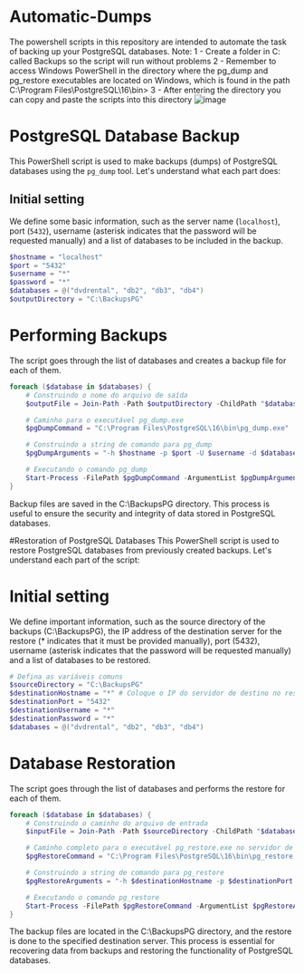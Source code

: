# Automatic-Dumps

The powershell scripts in this repository are intended to automate the task of backing up your PostgreSQL databases.
Note:
1 - Create a folder in C: called Backups so the script will run without problems
2 - Remember to access Windows PowerShell in the directory where the pg_dump and pg_restore executables are located on Windows, which is found in the path C:\Program Files\PostgreSQL\16\bin>
3 - After entering the directory you can copy and paste the scripts into this directory
![image](https://github.com/EricFernandes26/Automatic-Dumps/assets/83287307/471c096e-fcb7-43c4-972a-d4818217a6e2)


# PostgreSQL Database Backup

This PowerShell script is used to make backups (dumps) of PostgreSQL databases using the `pg_dump` tool. Let's understand what each part does:

## Initial setting
We define some basic information, such as the server name (`localhost`), port (`5432`), username (asterisk indicates that the password will be requested manually) and a list of databases to be included in the backup.

```powershell
$hostname = "localhost"
$port = "5432"
$username = "*"
$password = "*"
$databases = @("dvdrental", "db2", "db3", "db4")
$outputDirectory = "C:\BackupsPG"
```

# Performing Backups
The script goes through the list of databases and creates a backup file for each of them.

```powershell
foreach ($database in $databases) {
    # Construindo o nome do arquivo de saída
    $outputFile = Join-Path -Path $outputDirectory -ChildPath "$database.dump"

    # Caminho para o executável pg_dump.exe
    $pgDumpCommand = "C:\Program Files\PostgreSQL\16\bin\pg_dump.exe"

    # Construindo a string de comando para pg_dump
    $pgDumpArguments = "-h $hostname -p $port -U $username -d $database -F c -b -v -f $outputFile"

    # Executando o comando pg_dump
    Start-Process -FilePath $pgDumpCommand -ArgumentList $pgDumpArguments -Wait -NoNewWindow
}
```
Backup files are saved in the C:\BackupsPG directory. This process is useful to ensure the security and integrity of data stored in PostgreSQL databases.



#Restoration of PostgreSQL Databases
This PowerShell script is used to restore PostgreSQL databases from previously created backups. Let's understand each part of the script:

# Initial setting
We define important information, such as the source directory of the backups (C:\BackupsPG), the IP address of the destination server for the restore (* indicates that it must be provided manually), port (5432), username (asterisk indicates that the password will be requested manually) and a list of databases to be restored.

```powershell
# Defina as variáveis comuns
$sourceDirectory = "C:\BackupsPG"
$destinationHostname = "*" # Coloque o IP do servidor de destino no restore
$destinationPort = "5432"
$destinationUsername = "*"
$destinationPassword = "*"
$databases = @("dvdrental", "db2", "db3", "db4")
```

# Database Restoration
The script goes through the list of databases and performs the restore for each of them.

```powershell
foreach ($database in $databases) {
    # Construindo o caminho do arquivo de entrada
    $inputFile = Join-Path -Path $sourceDirectory -ChildPath "$database.dump"

    # Caminho completo para o executável pg_restore.exe no servidor de destino
    $pgRestoreCommand = "C:\Program Files\PostgreSQL\16\bin\pg_restore.exe"

    # Construindo a string de comando para pg_restore
    $pgRestoreArguments = "-h $destinationHostname -p $destinationPort -U $destinationUsername -d $database -v `"$inputFile`""

    # Executando o comando pg_restore
    Start-Process -FilePath $pgRestoreCommand -ArgumentList $pgRestoreArguments -Wait -NoNewWindow
}
```
The backup files are located in the C:\BackupsPG directory, and the restore is done to the specified destination server. This process is essential for recovering data from backups and restoring the functionality of PostgreSQL databases.
